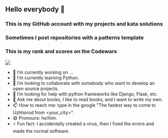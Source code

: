 ## Hello everybody 👋
### This is my GitHub account with my projects and kata solutions
### Sometimes I post repositories with a patterns template
### This is my rank and scores on the Codewars
<img src="https://www.codewars.com/users/Thomas-UA/badges/large">

- 🔭 I’m currently working on ...
- 🌱 I’m currently learning Python.
- 👯 I’m looking to collaborate with somebody who want to develop an open source projects.
- 🤔 I’m looking for help with python frameworks like Django, Flask, etc.
- 💬 Ask me about books, I like to read books, and I want to write my own.
- 📫 How to reach me: type in the google "The fastest way to come to Uzhhorod from \<your_city\>".
- 😄 Pronouns: he/him.
- ⚡ Fun fact: I accidentally created a virus, then I fixed the errors and made the normal software.
